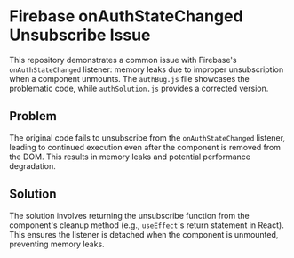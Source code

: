 # Firebase onAuthStateChanged Unsubscribe Issue

This repository demonstrates a common issue with Firebase's `onAuthStateChanged` listener:  memory leaks due to improper unsubscription when a component unmounts. The `authBug.js` file showcases the problematic code, while `authSolution.js` provides a corrected version.

## Problem

The original code fails to unsubscribe from the `onAuthStateChanged` listener, leading to continued execution even after the component is removed from the DOM. This results in memory leaks and potential performance degradation.

## Solution

The solution involves returning the unsubscribe function from the component's cleanup method (e.g., `useEffect`'s return statement in React). This ensures the listener is detached when the component is unmounted, preventing memory leaks.